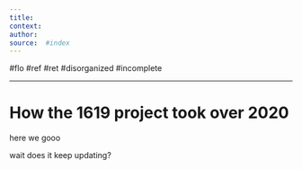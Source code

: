 ```yaml
---
title:   
context: 
author:  
source:  #index
---
```


#flo #ref #ret 
#disorganized #incomplete

---


# How the 1619 project took over 2020

here we gooo

wait does it keep updating?